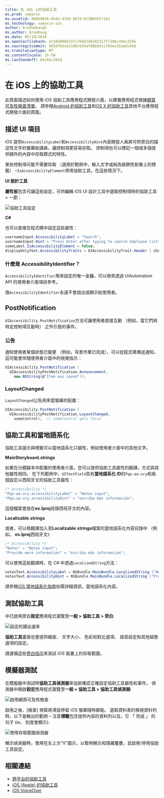 ```yaml
---
title: 在 iOS 上的協助工具
ms.prod: xamarin
ms.assetid: 88D59B36-05A3-4356-AE29-EC2B69CE7162
ms.technology: xamarin-ios
author: bradumbaugh
ms.author: brumbaug
ms.date: 05/18/2016
ms.openlocfilehash: af28d0866337c769d1d6102317fc186c49ec259e
ms.sourcegitcommit: 945df041e2180cb20af08b83cc703ecd1aedc6b0
ms.translationtype: MT
ms.contentlocale: zh-TW
ms.lasthandoff: 04/04/2018
---
```

# <a name="accessibility-on-ios"></a>在 iOS 上的協助工具

此頁面描述如何使用 iOS 協助工具應用程式開發介面，以建置應用程式根據[網頁可及性檢查清單](~/cross-platform/app-fundamentals/accessibility.md)。
請參閱[Android 的協助工具](~/android/app-fundamentals/accessibility.md)和[OS X 的協助工具](~/mac/app-fundamentals/accessibility.md)其他平台應用程式開發介面的頁面。

## <a name="describing-ui-elements"></a>描述 UI 項目

iOS 提供`AccessibilityLabel`和`AccessibilityHint`內容開發人員將可供旁白的描述性文字的螢幕助讀員，讓控制項更容易存取。 控制項也可以標記一個或多個提供額外的內容中存取模式的特性。

某些控制項可能不需要存取 （適用於範例中，輸入文字或純為裝飾性影像上的標籤） –`IsAccessibilityElement`停用協助工具，在這些情況下。

**UI 設計工具**

**屬性板**包含可讓這些設定，可供編輯 iOS UI 設計工具中選取控制項時的協助工具 > 一節：

![](accessibility-images/ios-designer-sml.png "協助工具設定")

**C#**

也可以直接在程式碼中設定這些屬性：

```csharp
usernameInput.AccessibilityLabel = "Search";
usernameInput.Hint = "Press Enter after typing to search employee list";
someLabel.IsAccessibilityElement = false;
displayOnlyText.AccessibilityTraits = UIAccessibilityTrait.Header | UIAccessibilityTrait.Selected;
```

### <a name="what-is-accessibilityidentifier"></a>什麼是 AccessibilityIdentifier？

`AccessibilityIdentifier`用來設定的唯一金鑰，可以用來透過 UIAutomation API 的使用者介面項目參考。

值`AccessibilityIdentifier`永遠不會說出或顯示給使用者。

<a name="postnotification" />

## <a name="postnotification"></a>PostNotification

`UIAccessibility.PostNotification`方法可讓使用者直接互動 （例如，當它們與特定控制項互動時） 之外引發的事件。

### <a name="announcement"></a>公告

通知使用者某個狀態已變更 （例如，背景作業已完成），可以從程式碼傳送通知。 這可能會伴隨使用者介面中的視覺指示：

```csharp
UIAccessibility.PostNotification (
  UIAccessibilityPostNotification.Announcement,
    new NSString(@"Item was saved"));
```

### <a name="layoutchanged"></a>LayoutChanged

`LayoutChanged`公告用來當螢幕的配置：

```csharp
UIAccessibility.PostNotification (
  UIAccessibilityPostNotification.LayoutChanged,
    someControl);  // someControl gets focus
```


## <a name="accessibility-and-localization"></a>協助工具和當地語系化

協助工具提示與標籤可以當地語系化只屬性，例如使用者介面中的其他文字。

**MainStoryboard.strings**

如果在分鏡腳本中配置的使用者介面，您可以提供協助工具屬性的翻譯，方式與其他屬性相同。 在下列範例中，`UITextField`具有**當地語系化 ID**的`Pqa-aa-ury`和兩個設定以西班牙文的協助工具屬性：

```csharp
/* Accessibility */
"Pqa-aa-ury.accessibilityLabel" = "Notas input";
"Pqa-aa-ury.accessibilityHint" = "escriba más información";
```

這個檔案會放在**es.lproj**目錄西班牙文的內容。

**Localizable.strings**

或者，可以將翻譯加入至**Localizable.strings**檔案的當地語系化內容目錄中 （例如。 **es.lproj**西班牙文):

```csharp
/* Accessibility */
"Notes" = "Notas input";
"Provide more information" = "escriba más información";
```

可以使用這些翻譯時，在 C# 中透過`LocalizedString`方法：

```csharp
notesText.AccessibilityLabel = NSBundle.MainBundle.LocalizedString ("Notes", "");
notesText.AccessibilityHint = NSBundle.MainBundle.LocalizedString ("Provide more information", "");
```

請參閱[iOS 當地語系化指南](~/ios/app-fundamentals/localization/index.md)如需詳細資訊，當地語系化內容。

<a name="testing" />

## <a name="testing-accessibility"></a>測試協助工具

中已啟用旁白**設定**應用程式瀏覽至**一般 > 協助工具 > 旁白**:

![](accessibility-images/settings-sml.png "設定的讀出速率")

**協助工具**畫面也會提供縮放、 文字大小、 色彩和對比選項、 語音設定和其他組態選項的設定。

請遵循這些[旁白指示](https://developer.apple.com/library/ios/technotes/TestingAccessibilityOfiOSApps/TestAccessibilityonYourDevicewithVoiceOver/TestAccessibilityonYourDevicewithVoiceOver.html)來測試 iOS 裝置上的存取範圍。


## <a name="simulator-testing"></a>模擬器測試

在模擬器中測試時**協助工具偵測器**來協助確認正確設定協助工具屬性和事件。 偵測器中開啟**設定**應用程式瀏覽至**一般 > 協助工具 > 協助工具偵測器**:

![](accessibility-images/settings-inspector-sml.png "啟用網頁可及性檢查")

啟用之後，[檢查] 視窗將滑鼠停留 iOS 螢幕隨時都能。
選取資料表的檢視資料列時，以下是輸出的範例 – 注意**標籤**包含提供內容的資料列以及，它 「 完成 」 的句子 (ie。 刻度會顯示):

![](accessibility-images/tableview-a11y-sml.png "使用存取範圍偵測器")

顯示偵測器時，使用在左上方"X"圖示，以暫時顯示和隱藏覆疊，並啟用/停用協助工具設定。



## <a name="related-links"></a>相關連結

- [跨平台的協助工具](~/cross-platform/app-fundamentals/accessibility.md)
- [iOS (Apple) 的協助工具](https://developer.apple.com/library/ios/documentation/UserExperience/Conceptual/iPhoneAccessibility/Accessibility_on_iPhone/Accessibility_on_iPhone.html)
- [iOS VoiceOver](http://www.apple.com/accessibility/ios/voiceover/)
